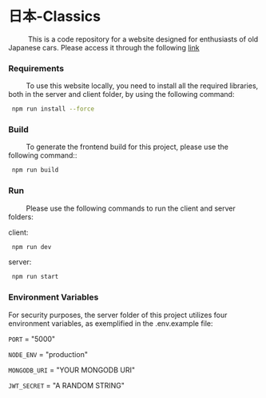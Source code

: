 
# 日本-Classics

&nbsp;&nbsp;&nbsp;&nbsp;&nbsp;&nbsp;&nbsp;&nbsp;&nbsp;
This is a code repository for a website designed for enthusiasts of old Japanese cars. Please access it through the following [link](https://nihon-classics.netlify.app/)

<h3>Requirements</h3>
<p>&nbsp;&nbsp;&nbsp;&nbsp;&nbsp;&nbsp;&nbsp;&nbsp;&nbsp;To use this website locally, you need to install all the required libraries, both in the server and client folder, by using the following command:</p> 

```bash
 npm run install --force
```

<h3>Build</h3>
<p>&nbsp;&nbsp;&nbsp;&nbsp;&nbsp;&nbsp;&nbsp;&nbsp;&nbsp;To generate the frontend build for this project, please use the following command::</p> 

```bash
 npm run build
```

<h3>Run</h3>
<p>&nbsp;&nbsp;&nbsp;&nbsp;&nbsp;&nbsp;&nbsp;&nbsp;&nbsp;Please use the following commands to run the client and server folders:</p> 

client:
```bash
 npm run dev
```

server:
```bash
 npm run start
```

<h3>Environment Variables</h3>

For security purposes, the server folder of this project utilizes four environment variables, as exemplified in the .env.example file:

`PORT` = "5000"

`NODE_ENV` = "production"

`MONGODB_URI` = "YOUR MONGODB URI"

`JWT_SECRET` = "A RANDOM STRING"
